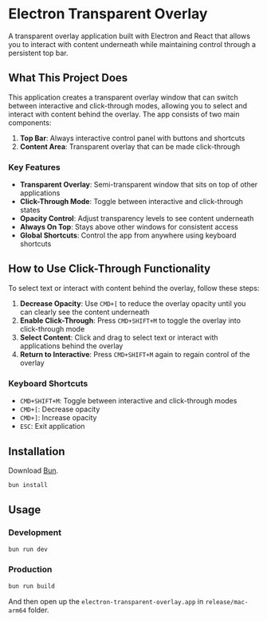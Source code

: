 # Electron Transparent Overlay

A transparent overlay application built with Electron and React that allows you to interact with content underneath while maintaining control through a persistent top bar.

## What This Project Does

This application creates a transparent overlay window that can switch between interactive and click-through modes, allowing you to select and interact with content behind the overlay. The app consists of two main components:

1. **Top Bar**: Always interactive control panel with buttons and shortcuts
2. **Content Area**: Transparent overlay that can be made click-through

### Key Features

- **Transparent Overlay**: Semi-transparent window that sits on top of other applications
- **Click-Through Mode**: Toggle between interactive and click-through states
- **Opacity Control**: Adjust transparency levels to see content underneath
- **Always On Top**: Stays above other windows for consistent access
- **Global Shortcuts**: Control the app from anywhere using keyboard shortcuts

## How to Use Click-Through Functionality

To select text or interact with content behind the overlay, follow these steps:

1. **Decrease Opacity**: Use `CMD+[` to reduce the overlay opacity until you can clearly see the content underneath
2. **Enable Click-Through**: Press `CMD+SHIFT+M` to toggle the overlay into click-through mode
3. **Select Content**: Click and drag to select text or interact with applications behind the overlay
4. **Return to Interactive**: Press `CMD+SHIFT+M` again to regain control of the overlay

### Keyboard Shortcuts

- `CMD+SHIFT+M`: Toggle between interactive and click-through modes
- `CMD+[`: Decrease opacity
- `CMD+]`: Increase opacity
- `ESC`: Exit application

## Installation

Download [Bun](https://bun.sh).

```bash
bun install
```

## Usage

### Development

```bash
bun run dev
```

### Production

```bash
bun run build
```

And then open up the `electron-transparent-overlay.app` in `release/mac-arm64` folder.

